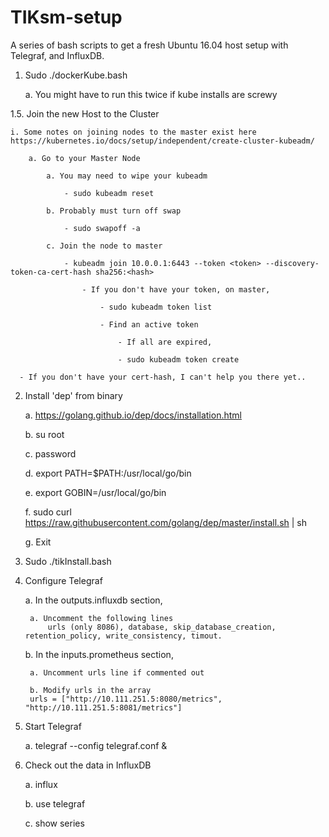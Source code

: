 # TIKsm-setup
A series of bash scripts to get a fresh Ubuntu 16.04 host setup with Telegraf, and InfluxDB.

1. Sudo ./dockerKube.bash

	a. You might have to run this twice if kube installs are screwy
  
  
1.5. Join the new Host to the Cluster

	i. Some notes on joining nodes to the master exist here https://kubernetes.io/docs/setup/independent/create-cluster-kubeadm/
		
		a. Go to your Master Node
		
			a. You may need to wipe your kubeadm
			
				- sudo kubeadm reset
				
			b. Probably must turn off swap
			
				- sudo swapoff -a
				
			c. Join the node to master
			
				- kubeadm join 10.0.0.1:6443 --token <token> --discovery-token-ca-cert-hash sha256:<hash>
					
					- If you don't have your token, on master,
						
						- sudo kubeadm token list
						
						- Find an active token
							
							- If all are expired,
							
							- sudo kubeadm token create
          
	  - If you don't have your cert-hash, I can't help you there yet..


2. Install 'dep' from binary

	a. https://golang.github.io/dep/docs/installation.html
	
	b. su root
	
	c. password
	
	d. export PATH=$PATH:/usr/local/go/bin

	e. export GOBIN=/usr/local/go/bin
	
	f. sudo curl https://raw.githubusercontent.com/golang/dep/master/install.sh | sh
	
	g. Exit


3. Sudo ./tikInstall.bash


4. Configure Telegraf
	
	a. In the outputs.influxdb section,
		
		a. Uncomment the following lines
			urls (only 8086), database, skip_database_creation, retention_policy, write_consistency, timout.
	
	b. In the inputs.prometheus section,
	
		a. Uncomment urls line if commented out
		
		b. Modify urls in the array
		urls = ["http://10.111.251.5:8080/metrics", "http://10.111.251.5:8081/metrics"]


5. Start Telegraf
	
	a. telegraf --config telegraf.conf &


6. Check out the data in InfluxDB
	
	a. influx
	
	b. use telegraf
	
	c. show series
